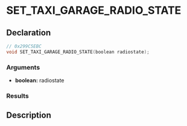 # SET_TAXI_GARAGE_RADIO_STATE

## Declaration
```cpp
// 0x299C5EBC
void SET_TAXI_GARAGE_RADIO_STATE(boolean radiostate);
```

### Arguments
- **boolean:** radiostate

### Results

## Description
